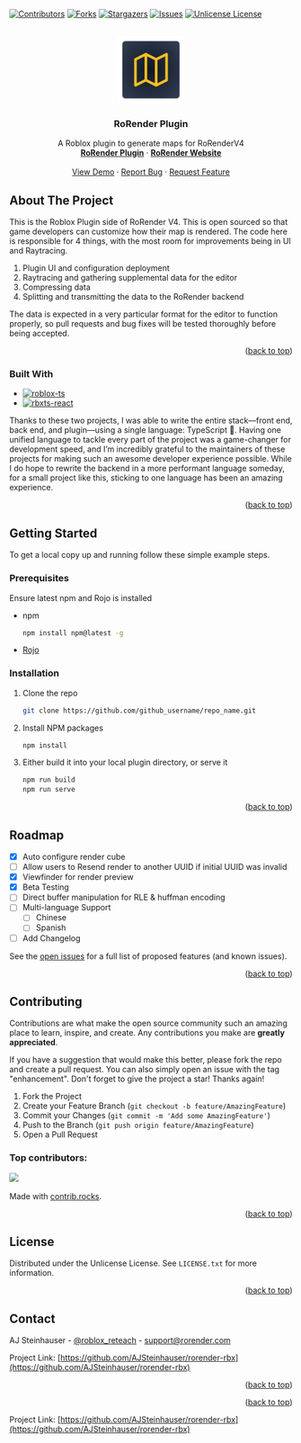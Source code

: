 <!-- Improved compatibility of back to top link: See: https://github.com/AJSteinhauser/rorender-rbx/pull/73 -->
<a id="readme-top"></a>
<!--
*** Thanks for checking out the Best-README-Template. If you have a suggestion
*** that would make this better, please fork the repo and create a pull request
*** or simply open an issue with the tag "enhancement".
*** Don't forget to give the project a star!
*** Thanks again! Now go create something AMAZING! :D
-->



<!-- PROJECT SHIELDS -->
<!--
*** I'm using markdown "reference style" links for readability.
*** Reference links are enclosed in brackets [ ] instead of parentheses ( ).
*** See the bottom of this document for the declaration of the reference variables
*** for contributors-url, forks-url, etc. This is an optional, concise syntax you may use.
*** https://www.markdownguide.org/basic-syntax/#reference-style-links
-->
[![Contributors][contributors-shield]][contributors-url]
[![Forks][forks-shield]][forks-url]
[![Stargazers][stars-shield]][stars-url]
[![Issues][issues-shield]][issues-url]
[![Unlicense License][license-shield]][license-url]

<!-- PROJECT LOGO -->
<br />
<div align="center">
  <a href="https://github.com/AJSteinhauser/rorender-rbx">
    <img src="images/icon.png" alt="Logo" width="120" height="120">
  </a>

  <h3 align="center">RoRender Plugin</h3>

  <p align="center">
    A Roblox plugin to generate maps for RoRenderV4
    <br />
    <a href="https://rorender.com/plugin"><strong>RoRender Plugin</strong></a>
    &middot;
    <a href="https://rorender.com"><strong>RoRender Website</strong></a>
    <br />
    <br />
    <a href="https://rorender.com">View Demo</a>
    &middot;
    <a href="https://github.com/AJSteinhauser/rorender-rbx/issues/new?labels=bug&template=bug-report---.md">Report Bug</a>
    &middot;
    <a href="https://github.com/AJSteinhauser/rorender-rbx/issues/new?labels=enhancement&template=feature-request---.md">Request Feature</a>
  </p>
</div>


<!-- ABOUT THE PROJECT -->
## About The Project

This is the Roblox Plugin side of RoRender V4. This is open sourced so that game developers can customize how their map is rendered.
The code here is responsible for 4 things, with the most room for improvements being in UI and Raytracing. 

1. Plugin UI and configuration deployment
2. Raytracing and gathering supplemental data for the editor 
3. Compressing data
4. Splitting and transmitting the data to the RoRender backend

The data is expected in a very particular format for the editor to function properly, so pull requests and bug fixes will be tested 
thoroughly before being accepted.

<p align="right">(<a href="#readme-top">back to top</a>)</p>

### Built With

* [![roblox-ts][roblox-ts]][roblox-ts-url]
* [![rbxts-react][rbxts-react]][rbxts-react-url]

Thanks to these two projects, I was able to write the entire stack—front end, back end, and plugin—using a single language: TypeScript 🤯. 
Having one unified language to tackle every part of the project was a game-changer for development speed, and I’m incredibly grateful to the maintainers 
of these projects for making such an awesome developer experience possible. While I do hope to rewrite the backend in a more performant language someday, 
for a small project like this, sticking to one language has been an amazing experience.

<p align="right">(<a href="#readme-top">back to top</a>)</p>

<!-- GETTING STARTED -->
## Getting Started

To get a local copy up and running follow these simple example steps.

### Prerequisites

Ensure latest npm and Rojo is installed
* npm
  ```sh
  npm install npm@latest -g
  ```
* [Rojo](https://rojo.space/docs/v7/getting-started/installation/)

### Installation

1. Clone the repo
   ```sh
   git clone https://github.com/github_username/repo_name.git
   ```
2. Install NPM packages
   ```sh
   npm install
   ```
3. Either build it into your local plugin directory, or serve it 
   ```sh
   npm run build
   npm run serve
   ```

<p align="right">(<a href="#readme-top">back to top</a>)</p>




<!-- ROADMAP -->
## Roadmap

- [x] Auto configure render cube 
- [ ] Allow users to Resend render to another UUID if initial UUID was invalid
- [x] Viewfinder for render preview
- [x] Beta Testing
- [ ] Direct buffer manipulation for RLE & huffman encoding 
- [ ] Multi-language Support
    - [ ] Chinese
    - [ ] Spanish
- [ ] Add Changelog

See the [open issues](https://github.com/AJSteinhauser/rorender-rbx/issues) for a full list of proposed features (and known issues).

<p align="right">(<a href="#readme-top">back to top</a>)</p>


<!-- CONTRIBUTING -->
## Contributing

Contributions are what make the open source community such an amazing place to learn, inspire, and create. Any contributions you make are **greatly appreciated**.

If you have a suggestion that would make this better, please fork the repo and create a pull request. You can also simply open an issue with the tag "enhancement".
Don't forget to give the project a star! Thanks again!

1. Fork the Project
2. Create your Feature Branch (`git checkout -b feature/AmazingFeature`)
3. Commit your Changes (`git commit -m 'Add some AmazingFeature'`)
4. Push to the Branch (`git push origin feature/AmazingFeature`)
5. Open a Pull Request

### Top contributors:

<a href="https://github.com/AJSteinhauser/rorender-rbx/graphs/contributors">
  <img src="https://contrib.rocks/image?repo=AJSteinhauser/rorender-rbx" />
</a>

Made with [contrib.rocks](https://contrib.rocks).

<p align="right">(<a href="#readme-top">back to top</a>)</p>



<!-- LICENSE -->
## License

Distributed under the Unlicense License. See `LICENSE.txt` for more information.

<p align="right">(<a href="#readme-top">back to top</a>)</p>



<!-- CONTACT -->
## Contact

AJ Steinhauser - [@roblox_reteach](https://twitter.com/roblox_reteach) - support@rorender.com

Project Link: [https://github.com/AJSteinhauser/rorender-rbx](https://github.com/AJSteinhauser/rorender-rbx)

<p align="right">(<a href="#readme-top">back to top</a>)</p>



<!-- ACKNOWLEDGMENTS -->
<!--## Acknowledgments-->
<!---->
<!--Use this space to list resources you find helpful and would like to give credit to. I've included a few of my favorites to kick things off!-->

<!--* [Choose an Open Source License](https://choosealicense.com)-->
<!--* [GitHub Emoji Cheat Sheet](https://www.webpagefx.com/tools/emoji-cheat-sheet)-->
<!--* [Malven's Flexbox Cheatsheet](https://flexbox.malven.co/)-->
<!--* [Malven's Grid Cheatsheet](https://grid.malven.co/)-->
<!--* [Img Shields](https://shields.io)-->
<!--* [GitHub Pages](https://pages.github.com)-->
<!--* [Font Awesome](https://fontawesome.com)-->
<!--* [React Icons](https://react-icons.github.io/react-icons/search)-->

<p align="right">(<a href="#readme-top">back to top</a>)</p>



Project Link: [https://github.com/AJSteinhauser/rorender-rbx](https://github.com/AJSteinhauser/rorender-rbx)
<!-- MARKDOWN LINKS & IMAGES -->
<!-- https://www.markdownguide.org/basic-syntax/#reference-style-links -->
[contributors-shield]: https://img.shields.io/github/contributors/AJSteinhauser/rorender-rbx.svg?style=for-the-badge
[contributors-url]: https://github.com/AJSteinhauser/rorender-rbx/graphs/contributors
[forks-shield]: https://img.shields.io/github/forks/AJSteinhauser/rorender-rbx.svg?style=for-the-badge
[forks-url]: https://github.com/AJSteinhauser/rorender-rbx/network/members
[stars-shield]: https://img.shields.io/github/stars/AJSteinhauser/rorender-rbx.svg?style=for-the-badge
[stars-url]: https://github.com/AJSteinhauser/rorender-rbx/stargazers
[issues-shield]: https://img.shields.io/github/issues/AJSteinhauser/rorender-rbx.svg?style=for-the-badge
[issues-url]: https://github.com/AJSteinhauser/rorender-rbx/issues
[license-shield]: https://img.shields.io/github/license/AJSteinhauser/rorender-rbx.svg?style=for-the-badge
[license-url]: https://github.com/AJSteinhauser/rorender-rbx/blob/master/LICENSE.txt
[linkedin-shield]: https://img.shields.io/badge/-LinkedIn-black.svg?style=for-the-badge&logo=linkedin&colorB=555
[linkedin-url]: https://linkedin.com/in/othneildrew

[rbxts-react]: https://img.shields.io/badge/rbxts--react-20232A?style=for-the-badge&logo=react&logoColor=61DAFB
[rbxts-react-url]: https://github.com/littensy/rbxts-react

[roblox-ts]: https://img.shields.io/badge/rbxts-20232A?style=for-the-badge&logo=typescript&logoColor=3178C6
[roblox-ts-url]: https://roblox-ts.com/
